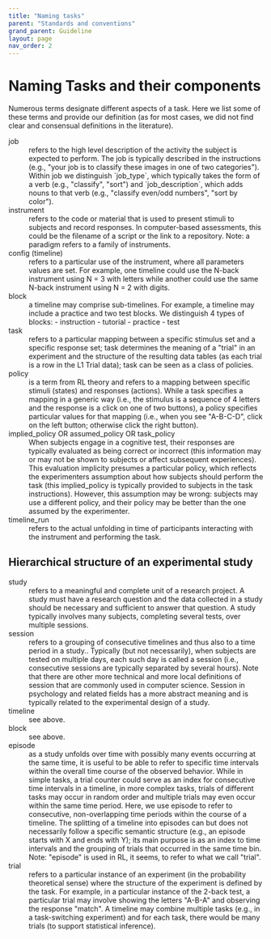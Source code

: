 ```yaml
---
title: "Naming tasks"
parent: "Standards and conventions"
grand_parent: Guideline
layout: page
nav_order: 2
---
```



# Naming Tasks and their components
Numerous terms designate different aspects of a task. Here we list some of these terms and provide our definition (as for most cases, we did not find clear and consensual definitions in the literature).

<dl>

<dt>job</dt>
<dd markdown="1">
refers to the high level description of the activity the subject is expected to perform. The job is typically described in the instructions (e.g., "your job is to classify these images in one of two categories").
Within job we distinguish `job_type`, which typically takes the form of a verb (e.g., "classify", "sort") and `job_description`, which adds nouns to that verb (e.g., "classify even/odd numbers", "sort by color").
</dd>

<dt>instrument</dt>
<dd markdown="1">
refers to the code or material that is used to present stimuli to subjects and record responses. In computer-based assessments, this could be the filename of a script or the link to a repository.
Note: a paradigm refers to a family of instruments.
</dd>

<dt>config (timeline)</dt>
<dd markdown="1">
refers to a particular use of the instrument, where all parameters values are set. For example, one timeline could use the N-back instrument using N = 3 with letters while another could use the same N-back instrument using N = 2 with digits.
</dd>

<dt>block</dt>
<dd markdown="1">
a timeline may comprise sub-timelines. For example, a timeline may include a practice and two test blocks. We distinguish 4 types of blocks: 
- instruction
- tutorial
- practice
- test
</dd>

<dt>task</dt>
<dd markdown="1">
refers to a particular mapping between a specific stimulus set and a specific response set; task determines the meaning of a "trial" in an experiment and the structure of the resulting data tables (as each trial is a row in the L1 Trial data); task can be seen as a class of policies. 
</dd>

<dt>policy</dt>
<dd markdown="1">
is a term from RL theory and refers to a mapping between specific stimuli (states) and responses (actions). While a task specifies a mapping in a generic way (i.e., the stimulus is a sequence of 4 letters and the response is a click on one of two buttons), a policy specifies particular values for that mapping (i.e., when you see "A-B-C-D", click on the left button; otherwise click the right button).
</dd>

<dt>implied_policy OR assumed_policy OR task_policy</dt>
<dd markdown="1">
When subjects engage in a cognitive test, their responses are typically evaluated as being correct or incorrect (this information may or may not be shown to subjects or affect subsequent experiences). This evaluation implicity presumes a particular policy, which reflects the experimenters assumption about how subjects should perform the task (this implied_policy is typically provided to subjects in the task instructions). However, this assumption may be wrong: subjects may use a different policy, and their policy may be better than the one assumed by the experimenter. 
</dd>

<dt>timeline_run</dt>
<dd markdown="1">
refers to the actual unfolding in time of participants interacting with the instrument and performing the task.
</dd>

</dl>


## Hierarchical structure of an experimental study

<dl>

<dt>study</dt>
<dd markdown="1">
refers to a meaningful and complete unit of a research project. A study must have a research question and the data collected in a study should be necessary and sufficient to answer that question. A study typically involves many subjects, completing several tests, over multiple sessions. 
</dd>

<dt>session</dt>
<dd markdown="1">
refers to a grouping of consecutive timelines and thus also to a time period in a study.. Typically (but not necessarily), when subjects are tested on multiple days, each such day is called a session (i.e., consecutive sessions are typically separated by several hours). Note that there are other more technical and more local definitions of session that are commonly used in computer science. Session in psychology and related fields has a more abstract meaning and is typically related to the experimental design of a study.
</dd>

<dt>timeline</dt>
<dd markdown="1">
see above. 
</dd>

<dt>block</dt>
<dd markdown="1">
see above.
</dd>

<dt>episode</dt>
<dd markdown="1">
as a study unfolds over time with possibly many events occurring at the same time, it is useful to be able to refer to specific time intervals within the overall time course of the observed behavior. While in simple tasks, a trial counter could serve as an index for consecutive time intervals in a timeline, in more complex tasks, trials of different tasks may occur in random order and multiple trials may even occur within the same time period. Here, we use episode to refer to consecutive, non-overlapping time periods within the course of a timeline. The splitting of a timeline into episodes can but does not necessarily follow a specific semantic structure (e.g., an episode starts with X and ends with Y); its main purpose is as an index to time intervals and the grouping of trials that occurred in the same time bin.
Note: "episode" is used in RL, it seems, to refer to what we call "trial". 
</dd>

<dt>trial</dt>
<dd markdown="1">
refers to a particular instance of an experiment (in the probability theoretical sense) where the structure of the experiment is defined by the task. For example, in a particular instance of the 2-back test, a particular trial may involve showing the letters "A-B-A" and observing the response "match". A timeline may combine multiple tasks (e.g., in a task-switching experiment) and for each task, there would be many trials (to support statistical inference).
</dd>

</dl>